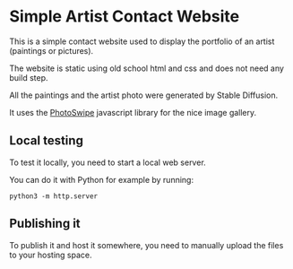 Simple Artist Contact Website
=============================

This is a simple contact website used to display the portfolio of an artist (paintings or pictures).

The website is static using old school html and css and does not need any build step.

All the paintings and the artist photo were generated by Stable Diffusion.

It uses the [PhotoSwipe](https://photoswipe.com) javascript library for the nice image gallery.


Local testing
-------------

To test it locally, you need to start a local web server.

You can do it with Python for example by running:

```
python3 -m http.server
```

Publishing it
-------------

To publish it and host it somewhere, you need to manually upload the files to your hosting space.
